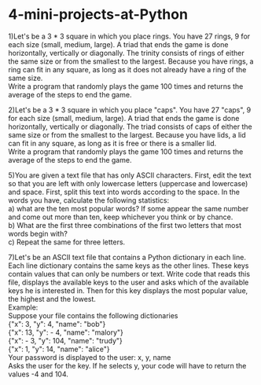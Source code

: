 # 4-mini-projects-at-Python

1)Let's be a 3 * 3 square in which you place rings. You have 27 rings, 9 for each size (small, medium, large). A triad that ends the game is done horizontally, vertically or diagonally. The trinity consists of rings of either the same size or from the smallest to the largest. Because you have rings, a ring can fit in any square, as long as it does not already have a ring of the same size.<br> Write a program that randomly plays the game 100 times and returns the average of the steps to end the game.

2)Let's be a 3 * 3 square in which you place "caps". You have 27 "caps", 9 for each size (small, medium, large). A triad that ends the game is done horizontally, vertically or diagonally. The triad consists of caps of either the same size or from the smallest to the largest. Because you have lids, a lid can fit in any square, as long as it is free or there is a smaller lid.<br> Write a program that randomly plays the game 100 times and returns the average of the steps to end the game.

5)You are given a text file that has only ASCII characters. First, edit the text so that you are left with only lowercase letters (uppercase and lowercase) and space. First, split this text into words according to the space. In the words you have, calculate the following statistics:<br> a) what are the ten most popular words? If some appear the same number and come out more than ten, keep whichever you think or by chance.<br> b) What are the first three combinations of the first two letters that most words begin with?<br> c) Repeat the same for three letters.

7)Let's be an ASCII text file that contains a Python dictionary in each line. Each line dictionary contains the same keys as the other lines. These keys contain values that can only be numbers or text. Write code that reads this file, displays the available keys to the user and asks which of the available keys he is interested in. Then for this key displays the most popular value, the highest and the lowest.<br>
Example:<br>
Suppose your file contains the following dictionaries<br>
{"x": 3, "y": 4, "name": "bob"}<br>
{"x": 13, "y": - 4, "name": "malory"}<br>
{"x": - 3, "y": 104, "name": "trudy"}<br>
{"x": 1, "y": 14, "name": "alice"}<br>
Your password is displayed to the user: x, y, name<br>
Asks the user for the key. If he selects y, your code will have to return the values -4 and 104.
